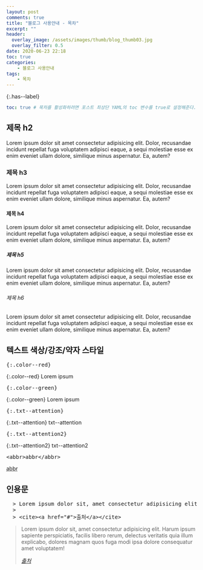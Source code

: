 ```yaml
---
layout: post
comments: true
title: "블로그 사용안내 - 목차"
excerpt: ""
header:
  overlay_image: /assets/images/thumb/blog_thumb03.jpg
  overlay_filter: 0.5
date: 2020-06-23 22:18
toc: true
categories:
    - 블로그 사용안내
tags:
    - 목차
---
```


{:.has--label}
```yaml
toc: true # 목차를 활성화하려면 포스트 최상단 YAML의 toc 변수를 true로 설정해준다.
```

## 제목 h2

Lorem ipsum dolor sit amet consectetur adipisicing elit. Dolor, recusandae incidunt repellat fuga voluptatem adipisci eaque, a sequi molestiae esse ex enim eveniet ullam dolore, similique minus aspernatur. Ea, autem?

### 제목 h3

Lorem ipsum dolor sit amet consectetur adipisicing elit. Dolor, recusandae incidunt repellat fuga voluptatem adipisci eaque, a sequi molestiae esse ex enim eveniet ullam dolore, similique minus aspernatur. Ea, autem?

#### 제목 h4

Lorem ipsum dolor sit amet consectetur adipisicing elit. Dolor, recusandae incidunt repellat fuga voluptatem adipisci eaque, a sequi molestiae esse ex enim eveniet ullam dolore, similique minus aspernatur. Ea, autem?

##### 제목 h5

Lorem ipsum dolor sit amet consectetur adipisicing elit. Dolor, recusandae incidunt repellat fuga voluptatem adipisci eaque, a sequi molestiae esse ex enim eveniet ullam dolore, similique minus aspernatur. Ea, autem?

###### 제목 h6

Lorem ipsum dolor sit amet consectetur adipisicing elit. Dolor, recusandae incidunt repellat fuga voluptatem adipisci eaque, a sequi molestiae esse ex enim eveniet ullam dolore, similique minus aspernatur. Ea, autem?

## 텍스트 색상/강조/약자 스타일

<pre class="pre--example" title="markdown 코드">{:.color--red}</pre>

{:.color--red}
Lorem ipsum

<pre class="pre--example" title="markdown 코드">{:.color--green}</pre>

{:.color--green}
Lorem ipsum

<pre class="pre--example" title="markdown 코드">{:.txt--attention}</pre>

{:.txt--attention}
txt--attention

<pre class="pre--example" title="markdown 코드">{:.txt--attention2}</pre>

{:.txt--attention2}
txt--attention2

<pre class="pre--example" title="html 코드(abbr은 html 코드 삽입해야 함)">&lt;abbr&gt;abbr&lt;/abbr&gt;</pre>

<abbr title="abbreviation" aria-describedby="tooltip-of-this-title">abbr</abbr>

## 인용문

<pre class="pre--example" title="markdown 코드">
  > Lorem ipsum dolor sit, amet consectetur adipisicing elit. Harum ipsum sapiente perspiciatis, facilis libero rerum, delectus veritatis quia illum explicabo, dolores magnam quos fuga modi ipsa dolore consequatur amet voluptatem!
  >
  > &lt;cite&gt;&lt;a href="#"&gt;출처&lt;/a&gt;&lt;/cite&gt;
</pre>

> Lorem ipsum dolor sit, amet consectetur adipisicing elit. Harum ipsum sapiente perspiciatis, facilis libero rerum, delectus veritatis quia illum explicabo, dolores magnam quos fuga modi ipsa dolore consequatur amet voluptatem!
>
> <cite><a href="#">출처</a></cite>